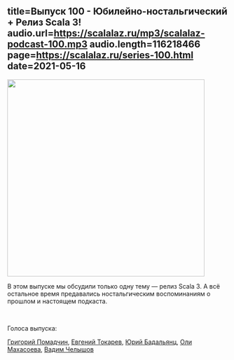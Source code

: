 title=Выпуск 100 - Юбилейно-ностальгический + Релиз Scala 3!
audio.url=https://scalalaz.ru/mp3/scalalaz-podcast-100.mp3
audio.length=116218466
page=https://scalalaz.ru/series-100.html
date=2021-05-16
----
<img src="/img/episode100.jpg" width="450" />

В этом выпуске мы обсудили только одну тему — релиз Scala 3. А всё остальное время предавались ностальгическим воспоминаниям о прошлом и настоящем подкаста.

<br/>

Голоса выпуска:

[Григорий Помадчин](https://github.com/pomadchin),
[Евгений Токарев](https://twitter.com/strobegen),
[Юрий Бадальянц](https://twitter.com/lmnet89),
[Оли Махасоева](https://twitter.com/oli_kitty),
[Вадим Челышов](https://github.com/dos65)

